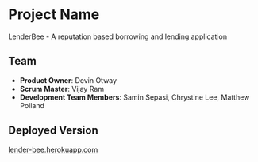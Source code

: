 # Project Name

LenderBee - A reputation based borrowing and lending application

## Team

  - __Product Owner__: Devin Otway
  - __Scrum Master__: Vijay Ram
  - __Development Team Members__: Samin Sepasi, Chrystine Lee, Matthew Polland


## Deployed Version
[lender-bee.herokuapp.com](lender-bee.herokuapp.com)